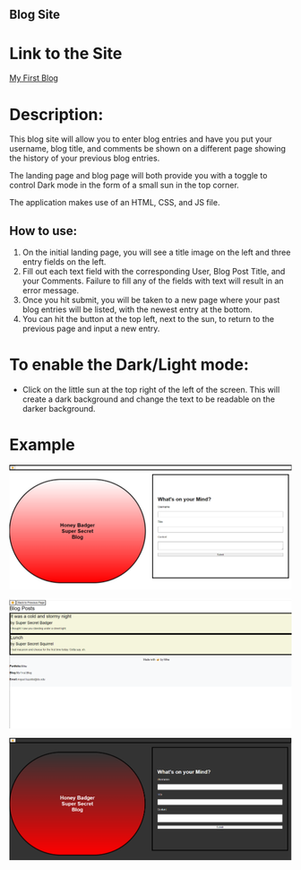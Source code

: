 ## Blog Site

# Link to the Site

[My First Blog](https://mlazalde.github.io/Blog_Site_Mod4/index.html)

# Description:

This blog site will allow you to enter blog entries and have you put your username, blog title, and comments be shown on a different page showing the history of your previous blog entries. 

The landing page and blog page will both provide you with a toggle to control Dark mode in the form of a small sun in the top corner. 

The application makes use of an HTML, CSS, and JS file. 

## How to use:

1. On the initial landing page, you will see a title image on the left and three entry fields on the left.
2. Fill out each text field with the corresponding User, Blog Post Title, and your Comments. Failure to fill any of the fields with text will result in an error message. 
3. Once you hit submit, you will be taken to a new page where your past blog entries will be listed, with the newest entry at the bottom.
4. You can hit the button at the top left, next to the sun, to return to the previous page and input a new entry. 

# To enable the Dark/Light mode:

- Click on the little sun at the top right of the left of the screen. This will create a dark background and change the text to be readable on the darker background.

# Example

![Example of how the landing page should look like.](./assets/Images/Screenshot%202024-06-08%20222236.png)


![Example of how the Blog site should look like.](./assets/Images/Screenshot%202024-06-08%20222705.png)


![Example of how the Dark Mode should look like.](./assets/Images/Screenshot%202024-06-08%20222850.png)